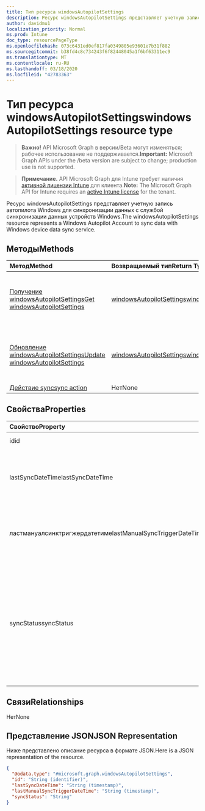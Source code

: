 ```yaml
---
title: Тип ресурса windowsAutopilotSettings
description: Ресурс windowsAutopilotSettings представляет учетную запись автопилота Windows для синхронизации данных с службой синхронизации данных устройств Windows.
author: davidmu1
localization_priority: Normal
ms.prod: Intune
doc_type: resourcePageType
ms.openlocfilehash: 073c6431ed0ef817fa0349805e93601e7b31f882
ms.sourcegitcommit: b38fd4c8c734243f6f82448045a1f6bf63311ec9
ms.translationtype: MT
ms.contentlocale: ru-RU
ms.lasthandoff: 03/18/2020
ms.locfileid: "42783363"
---
```

# <a name="windowsautopilotsettings-resource-type"></a><span data-ttu-id="9ecb9-103">Тип ресурса windowsAutopilotSettings</span><span class="sxs-lookup"><span data-stu-id="9ecb9-103">windowsAutopilotSettings resource type</span></span>

> <span data-ttu-id="9ecb9-104">**Важно!** API Microsoft Graph в версии/Beta могут изменяться; рабочее использование не поддерживается.</span><span class="sxs-lookup"><span data-stu-id="9ecb9-104">**Important:** Microsoft Graph APIs under the /beta version are subject to change; production use is not supported.</span></span>

> <span data-ttu-id="9ecb9-105">**Примечание.** API Microsoft Graph для Intune требует наличия [активной лицензии Intune](https://go.microsoft.com/fwlink/?linkid=839381) для клиента.</span><span class="sxs-lookup"><span data-stu-id="9ecb9-105">**Note:** The Microsoft Graph API for Intune requires an [active Intune license](https://go.microsoft.com/fwlink/?linkid=839381) for the tenant.</span></span>

<span data-ttu-id="9ecb9-106">Ресурс windowsAutopilotSettings представляет учетную запись автопилота Windows для синхронизации данных с службой синхронизации данных устройств Windows.</span><span class="sxs-lookup"><span data-stu-id="9ecb9-106">The windowsAutopilotSettings resource represents a Windows Autopilot Account to sync data with Windows device data sync service.</span></span>

## <a name="methods"></a><span data-ttu-id="9ecb9-107">Методы</span><span class="sxs-lookup"><span data-stu-id="9ecb9-107">Methods</span></span>
|<span data-ttu-id="9ecb9-108">Метод</span><span class="sxs-lookup"><span data-stu-id="9ecb9-108">Method</span></span>|<span data-ttu-id="9ecb9-109">Возвращаемый тип</span><span class="sxs-lookup"><span data-stu-id="9ecb9-109">Return Type</span></span>|<span data-ttu-id="9ecb9-110">Описание</span><span class="sxs-lookup"><span data-stu-id="9ecb9-110">Description</span></span>|
|:---|:---|:---|
|[<span data-ttu-id="9ecb9-111">Получение windowsAutopilotSettings</span><span class="sxs-lookup"><span data-stu-id="9ecb9-111">Get windowsAutopilotSettings</span></span>](../api/intune-enrollment-windowsautopilotsettings-get.md)|[<span data-ttu-id="9ecb9-112">windowsAutopilotSettings</span><span class="sxs-lookup"><span data-stu-id="9ecb9-112">windowsAutopilotSettings</span></span>](../resources/intune-enrollment-windowsautopilotsettings.md)|<span data-ttu-id="9ecb9-113">Чтение свойств и связей объекта [windowsAutopilotSettings](../resources/intune-enrollment-windowsautopilotsettings.md) .</span><span class="sxs-lookup"><span data-stu-id="9ecb9-113">Read properties and relationships of the [windowsAutopilotSettings](../resources/intune-enrollment-windowsautopilotsettings.md) object.</span></span>|
|[<span data-ttu-id="9ecb9-114">Обновление windowsAutopilotSettings</span><span class="sxs-lookup"><span data-stu-id="9ecb9-114">Update windowsAutopilotSettings</span></span>](../api/intune-enrollment-windowsautopilotsettings-update.md)|[<span data-ttu-id="9ecb9-115">windowsAutopilotSettings</span><span class="sxs-lookup"><span data-stu-id="9ecb9-115">windowsAutopilotSettings</span></span>](../resources/intune-enrollment-windowsautopilotsettings.md)|<span data-ttu-id="9ecb9-116">Обновление свойств объекта [windowsAutopilotSettings](../resources/intune-enrollment-windowsautopilotsettings.md) .</span><span class="sxs-lookup"><span data-stu-id="9ecb9-116">Update the properties of a [windowsAutopilotSettings](../resources/intune-enrollment-windowsautopilotsettings.md) object.</span></span>|
|[<span data-ttu-id="9ecb9-117">Действие sync</span><span class="sxs-lookup"><span data-stu-id="9ecb9-117">sync action</span></span>](../api/intune-enrollment-windowsautopilotsettings-sync.md)|<span data-ttu-id="9ecb9-118">Нет</span><span class="sxs-lookup"><span data-stu-id="9ecb9-118">None</span></span>|<span data-ttu-id="9ecb9-119">Н/Д</span><span class="sxs-lookup"><span data-stu-id="9ecb9-119">Not yet documented</span></span>|

## <a name="properties"></a><span data-ttu-id="9ecb9-120">Свойства</span><span class="sxs-lookup"><span data-stu-id="9ecb9-120">Properties</span></span>
|<span data-ttu-id="9ecb9-121">Свойство</span><span class="sxs-lookup"><span data-stu-id="9ecb9-121">Property</span></span>|<span data-ttu-id="9ecb9-122">Тип</span><span class="sxs-lookup"><span data-stu-id="9ecb9-122">Type</span></span>|<span data-ttu-id="9ecb9-123">Описание</span><span class="sxs-lookup"><span data-stu-id="9ecb9-123">Description</span></span>|
|:---|:---|:---|
|<span data-ttu-id="9ecb9-124">id</span><span class="sxs-lookup"><span data-stu-id="9ecb9-124">id</span></span>|<span data-ttu-id="9ecb9-125">String</span><span class="sxs-lookup"><span data-stu-id="9ecb9-125">String</span></span>|<span data-ttu-id="9ecb9-126">GUID объекта</span><span class="sxs-lookup"><span data-stu-id="9ecb9-126">The GUID for the object</span></span>|
|<span data-ttu-id="9ecb9-127">lastSyncDateTime</span><span class="sxs-lookup"><span data-stu-id="9ecb9-127">lastSyncDateTime</span></span>|<span data-ttu-id="9ecb9-128">DateTimeOffset</span><span class="sxs-lookup"><span data-stu-id="9ecb9-128">DateTimeOffset</span></span>|<span data-ttu-id="9ecb9-129">Дата и время последней синхронизации данных в службе DDS.</span><span class="sxs-lookup"><span data-stu-id="9ecb9-129">Last data sync date time with DDS service.</span></span>|
|<span data-ttu-id="9ecb9-130">ластмануалсинктригжердатетиме</span><span class="sxs-lookup"><span data-stu-id="9ecb9-130">lastManualSyncTriggerDateTime</span></span>|<span data-ttu-id="9ecb9-131">DateTimeOffset</span><span class="sxs-lookup"><span data-stu-id="9ecb9-131">DateTimeOffset</span></span>|<span data-ttu-id="9ecb9-132">Дата и время последней синхронизации данных в службе DDS.</span><span class="sxs-lookup"><span data-stu-id="9ecb9-132">Last data sync date time with DDS service.</span></span>|
|<span data-ttu-id="9ecb9-133">syncStatus</span><span class="sxs-lookup"><span data-stu-id="9ecb9-133">syncStatus</span></span>|[<span data-ttu-id="9ecb9-134">виндовсаутопилотсинкстатус</span><span class="sxs-lookup"><span data-stu-id="9ecb9-134">windowsAutopilotSyncStatus</span></span>](../resources/intune-enrollment-windowsautopilotsyncstatus.md)|<span data-ttu-id="9ecb9-135">Указывает состояние синхронизации со службой синхронизации данных устройств (DDS).</span><span class="sxs-lookup"><span data-stu-id="9ecb9-135">Indicates the status of sync with Device data sync (DDS) service.</span></span> <span data-ttu-id="9ecb9-136">Возможные значения: `unknown`, `inProgress`, `completed`, `failed`.</span><span class="sxs-lookup"><span data-stu-id="9ecb9-136">Possible values are: `unknown`, `inProgress`, `completed`, `failed`.</span></span>|

## <a name="relationships"></a><span data-ttu-id="9ecb9-137">Связи</span><span class="sxs-lookup"><span data-stu-id="9ecb9-137">Relationships</span></span>
<span data-ttu-id="9ecb9-138">Нет</span><span class="sxs-lookup"><span data-stu-id="9ecb9-138">None</span></span>

## <a name="json-representation"></a><span data-ttu-id="9ecb9-139">Представление JSON</span><span class="sxs-lookup"><span data-stu-id="9ecb9-139">JSON Representation</span></span>
<span data-ttu-id="9ecb9-140">Ниже представлено описание ресурса в формате JSON.</span><span class="sxs-lookup"><span data-stu-id="9ecb9-140">Here is a JSON representation of the resource.</span></span>
<!-- {
  "blockType": "resource",
  "keyProperty": "id",
  "@odata.type": "microsoft.graph.windowsAutopilotSettings"
}
-->
``` json
{
  "@odata.type": "#microsoft.graph.windowsAutopilotSettings",
  "id": "String (identifier)",
  "lastSyncDateTime": "String (timestamp)",
  "lastManualSyncTriggerDateTime": "String (timestamp)",
  "syncStatus": "String"
}
```



